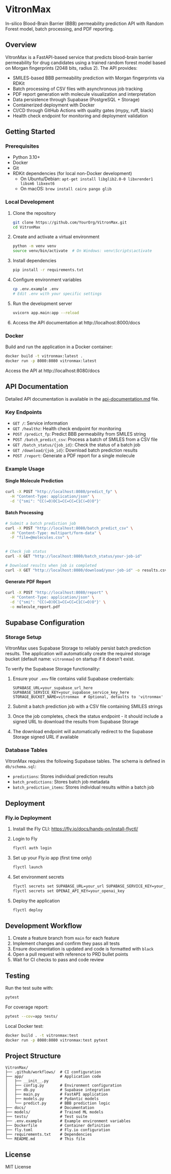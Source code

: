 # VitronMax

In-silico Blood-Brain Barrier (BBB) permeability prediction API with Random Forest model, batch processing, and PDF reporting.

## Overview

VitronMax is a FastAPI-based service that predicts blood-brain barrier permeability for drug candidates using a trained random forest model based on Morgan fingerprints (2048 bits, radius 2). The API provides:

- SMILES-based BBB permeability prediction with Morgan fingerprints via RDKit
- Batch processing of CSV files with asynchronous job tracking
- PDF report generation with molecule visualization and interpretation
- Data persistence through Supabase (PostgreSQL + Storage)
- Containerized deployment with Docker
- CI/CD through GitHub Actions with quality gates (mypy, ruff, black)
- Health check endpoint for monitoring and deployment validation

## Getting Started

### Prerequisites

- Python 3.10+
- Docker
- Git
- RDKit dependencies (for local non-Docker development)
  - On Ubuntu/Debian: `apt-get install libglib2.0-0 libxrender1 libsm6 libxext6`
  - On macOS: `brew install cairo pango glib`

### Local Development

1. Clone the repository
   ```bash
   git clone https://github.com/YourOrg/VitronMax.git
   cd VitronMax
   ```

2. Create and activate a virtual environment
   ```bash
   python -m venv venv
   source venv/bin/activate  # On Windows: venv\Scripts\activate
   ```

3. Install dependencies
   ```bash
   pip install -r requirements.txt
   ```

4. Configure environment variables
   ```bash
   cp .env.example .env
   # Edit .env with your specific settings
   ```

5. Run the development server
   ```bash
   uvicorn app.main:app --reload
   ```

6. Access the API documentation at http://localhost:8000/docs

### Docker

Build and run the application in a Docker container:

```bash
docker build -t vitronmax:latest .
docker run -p 8080:8080 vitronmax:latest
```

Access the API at http://localhost:8080/docs

## API Documentation

Detailed API documentation is available in the [api-documentation.md](./docs/api-documentation.md) file.

### Key Endpoints

- `GET /`: Service information
- `GET /healthz`: Health check endpoint for monitoring
- `POST /predict_fp`: Predict BBB permeability from SMILES string
- `POST /batch_predict_csv`: Process a batch of SMILES from a CSV file
- `GET /batch_status/{job_id}`: Check the status of a batch job
- `GET /download/{job_id}`: Download batch prediction results
- `POST /report`: Generate a PDF report for a single molecule

### Example Usage

#### Single Molecule Prediction
```bash
curl -X POST "http://localhost:8080/predict_fp" \
  -H "Content-Type: application/json" \
  -d '{"smi": "CC(=O)OC1=CC=CC=C1C(=O)O"}'
```

#### Batch Processing
```bash
# Submit a batch prediction job
curl -X POST "http://localhost:8080/batch_predict_csv" \
  -H "Content-Type: multipart/form-data" \
  -F "file=@molecules.csv" \
  

# Check job status
curl -X GET "http://localhost:8080/batch_status/your-job-id"

# Download results when job is completed
curl -X GET "http://localhost:8080/download/your-job-id" -o results.csv
```

#### Generate PDF Report
```bash
curl -X POST "http://localhost:8080/report" \
  -H "Content-Type: application/json" \
  -d '{"smi": "CC(=O)OC1=CC=CC=C1C(=O)O"}' \
  -o molecule_report.pdf
```

## Supabase Configuration

### Storage Setup

VitronMax uses Supabase Storage to reliably persist batch prediction results. The application will automatically create the required storage bucket (default name: `vitronmax`) on startup if it doesn't exist.

To verify the Supabase Storage functionality:

1. Ensure your `.env` file contains valid Supabase credentials:
   ```
   SUPABASE_URL=your_supabase_url_here
   SUPABASE_SERVICE_KEY=your_supabase_service_key_here
   STORAGE_BUCKET_NAME=vitronmax  # Optional, defaults to 'vitronmax'
   ```

2. Submit a batch prediction job with a CSV file containing SMILES strings

3. Once the job completes, check the status endpoint - it should include a signed URL to download the results from Supabase Storage

4. The download endpoint will automatically redirect to the Supabase Storage signed URL if available

### Database Tables

VitronMax requires the following Supabase tables. The schema is defined in `db/schema.sql`:

- `predictions`: Stores individual prediction results
- `batch_predictions`: Stores batch job metadata
- `batch_prediction_items`: Stores individual results within a batch job

## Deployment

### Fly.io Deployment

1. Install the Fly CLI: https://fly.io/docs/hands-on/install-flyctl/

2. Login to Fly
   ```bash
   flyctl auth login
   ```

3. Set up your Fly.io app (first time only)
   ```bash
   flyctl launch
   ```

4. Set environment secrets
   ```bash
   flyctl secrets set SUPABASE_URL=your_url SUPABASE_SERVICE_KEY=your_key
   flyctl secrets set OPENAI_API_KEY=your_openai_key
   ```

5. Deploy the application
   ```bash
   flyctl deploy
   ```

## Development Workflow

1. Create a feature branch from `main` for each feature
2. Implement changes and confirm they pass all tests
3. Ensure documentation is updated and code is formatted with `black`
4. Open a pull request with reference to PRD bullet points
5. Wait for CI checks to pass and code review

## Testing

Run the test suite with:

```bash
pytest
```

For coverage report:

```bash
pytest --cov=app tests/
```

Local Docker test:

```bash
docker build . -t vitronmax:test
docker run -p 8080:8080 vitronmax:test pytest
```

## Project Structure

```
VitronMax/
├── .github/workflows/  # CI configuration
├── app/                # Application code
│   ├── __init__.py
│   ├── config.py       # Environment configuration
│   ├── db.py           # Supabase integration
│   ├── main.py         # FastAPI application
│   ├── models.py       # Pydantic models
│   └── predict.py      # BBB prediction logic
├── docs/               # Documentation
├── models/             # Trained ML models
├── tests/              # Test suite
├── .env.example        # Example environment variables
├── Dockerfile          # Container definition
├── fly.toml            # Fly.io configuration
├── requirements.txt    # Dependencies
└── README.md           # This file
```

## License

MIT License
